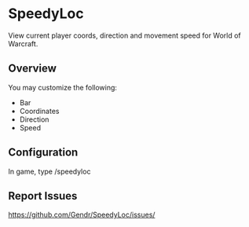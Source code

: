 # SpeedyLoc

View current player coords, direction and movement speed for World of Warcraft.

## Overview

You may customize the following:
+ Bar
+ Coordinates
+ Direction
+ Speed

## Configuration

In game, type /speedyloc

## Report Issues

https://github.com/Gendr/SpeedyLoc/issues/